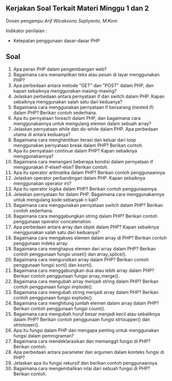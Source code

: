 ## Kerjakan Soal Terkait Materi Minggu 1 dan 2

Dosen pengampu *Arif Wicaksono Septyanto, M.Kom*

Indikator penilaian :

- Ketepatan penggunaan dasar-dasar PHP

## Soal

1. Apa peran PHP dalam pengembangan web?
2. Bagaimana cara menampilkan teks atau pesan di layar menggunakan PHP?
3. Apa perbedaan antara metode "GET" dan "POST" dalam PHP, dan kapan sebaiknya menggunakan masing-masing?
4. Jelaskan perbedaan antara pernyataan if dan switch dalam PHP. Kapan sebaiknya menggunakan salah satu dari keduanya?
5. Bagaimana cara menggunakan pernyataan if bersarang (nested if) dalam PHP? Berikan contoh sederhana.
6. Apa itu pernyataan foreach dalam PHP, dan bagaimana cara menggunakannya untuk mengulang elemen dalam sebuah array?
7. Jelaskan pernyataan while dan do-while dalam PHP. Apa perbedaan utama di antara keduanya?
8. Bagaimana cara menghentikan iterasi dan keluar dari loop menggunakan pernyataan break dalam PHP? Berikan contoh.
9. Apa itu pernyataan continue dalam PHP? Kapan sebaiknya menggunakannya?
10. Bagaimana cara menangani beberapa kondisi dalam pernyataan if menggunakan if-elseif-else? Berikan contoh.
11. Apa itu operator aritmatika dalam PHP? Berikan contoh penggunaannya.
12. Jelaskan operator perbandingan dalam PHP. Kapan sebaiknya menggunakan operator ini?
13. Apa itu operator logika dalam PHP? Berikan contoh penggunaannya.
14. Jelaskan pernyataan for dalam PHP. Bagaimana cara menggunakannya untuk mengulang kode sebanyak n kali?
15. Bagaimana cara menggunakan pernyataan switch dalam PHP? Berikan contoh sederhana.
16. Bagaimana cara menggabungkan string dalam PHP? Berikan contoh penggunaan operator concatenation.
17. Apa perbedaan antara array dan objek dalam PHP? Kapan sebaiknya menggunakan salah satu dari keduanya?
18. Bagaimana cara mengakses elemen dalam array di PHP? Berikan contoh penggunaan indeks array.
19. Bagaimana cara menghapus elemen dari array dalam PHP? Berikan contoh penggunaan fungsi unset() dan array_splice().
20. Bagaimana cara mengurutkan array dalam PHP? Berikan contoh penggunaan fungsi sort() dan ksort().
21. Bagaimana cara menggabungkan dua atau lebih array dalam PHP? Berikan contoh penggunaan fungsi array_merge().
22. Bagaimana cara mengubah array menjadi string dalam PHP? Berikan contoh penggunaan fungsi implode().
23. Bagaimana cara mengubah string menjadi array dalam PHP? Berikan contoh penggunaan fungsi explode().
24. Bagaimana cara menghitung jumlah elemen dalam array dalam PHP? Berikan contoh penggunaan fungsi count().
25. Bagaimana cara mengubah huruf besar menjadi kecil atau sebaliknya dalam PHP? Berikan contoh penggunaan fungsi strtoupper() dan strtolower().
26. Apa itu fungsi dalam PHP dan mengapa penting untuk menggunakan fungsi dalam pemrograman?
27. Bagaimana cara mendeklarasikan dan memanggil fungsi di PHP? Berikan contoh.
28. Apa perbedaan antara parameter dan argumen dalam konteks fungsi di PHP?
29. Jelaskan apa itu fungsi rekursif dan berikan contoh penggunaannya.
30. Bagaimana cara mengembalikan nilai dari sebuah fungsi di PHP? Berikan contoh.